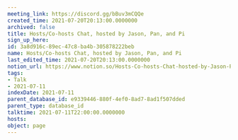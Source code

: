 ```yaml
---
meeting_link: https://discord.gg/bBuv3mCQQe
created_time: 2021-07-20T20:13:00.0000000
archived: false
title: Hosts/Co-hosts Chat, hosted by Jason, Pan, and Pi
sign_up_here: 
id: 3a8d916c-89ec-47c8-ba4b-305878222beb
name: Hosts/Co-hosts Chat, hosted by Jason, Pan, and Pi
last_edited_time: 2021-07-20T20:13:00.0000000
notion_url: https://www.notion.so/Hosts-Co-hosts-Chat-hosted-by-Jason-Pan-and-Pi-3a8d916c89ec47c8ba4b305878222beb
tags:
- Talk
- 2021-07-11
indexDate: 2021-07-11
parent_database_id: e9339446-880f-4ef0-8ad7-8ad1f507dded
parent_type: database_id
talktime: 2021-07-11T22:00:00.0000000
hosts: 
object: page
---
```





